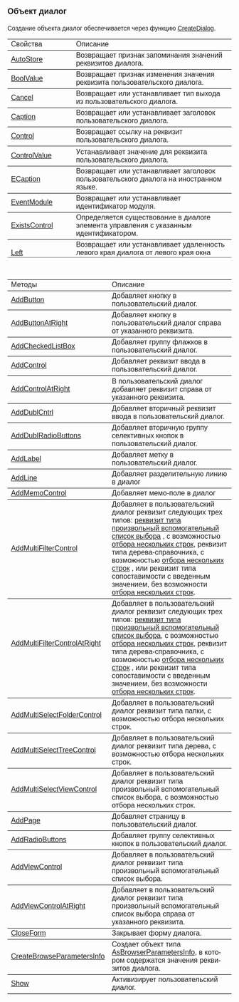 ﻿<html>
<head>
<title>Диалог</title>
<style type="text/css">
.style1 {
	font-weight: normal;
}
.style2 {
	font-family: Arial;
	color: #0000FF;
	text-decoration: underline;
}
    .style3
    {
        height: 48px;
    }
    .style4
    {
        height: 35px;
    }
</style>
</head>

<body>

<h1><font size="4" face="Arial">Объект диалог</font></h1>

<p><font face="Arial">Создание объекта диалог обеспечивается через 
функцию <a href="Functions/InterfaceManagment/CreateDialog.html">CreateDialog</a>.</font></p>

<table border="1" cellPadding="5" cols="2" frame="below" rules="rows" height="491">
  <tr vAlign="top">
    <td class="label" width="29%" height="18"><font face="Arial">
	Свойства</font></td>
    <td class="label" width="71%" height="18"><font face="Arial">
	Описание</font></td>
  </tr>
  <tr>
    <td class="label" width="29%" height="36"><font face="Arial">
        <a
    href="AsUstPar/AutoStore.html">AutoStore</a></font></td>
    <td class="label" width="71%" height="36"><font face="Arial">Возвращает признак 
        запоминания значений реквизитов диалога. </font></td>
  </tr>
    <tr>
    <td class="style4" width="29%"><font face="Arial"><a
    href="AsUstPar/BoolValue.html">BoolValue</a></font></td>
    <td class="style4" width="71%"><font face="Arial">
	Возвращает признак изменения значения реквизита пользовательского диалога.</font></td>
    </tr>
  <tr>
    <td class="label" width="29%" height="18"><font face="Arial"><a href="AsUstPar/Cancel.html">
	Cancel</a></font></td>
    <td class="label" width="71%" height="18"><font face="Arial">
	Возвращает или устанавливает тип выхода из пользовательского диалога. </font></td>
  </tr>
  <tr>
    <td class="label" width="29%" height="18"><font face="Arial"><a href="AsUstPar/Caption.html">
	Caption</a></font></td>
    <td class="label" width="71%" height="18"><font face="Arial">
	Возвращает или устанавливает заголовок пользовательского диалога.</font></td>
  </tr>
  <tr>
    <td class="label" width="29%" height="9"><font face="Arial">
    <a href="AsUstPar/Control.html">Control</a></font></td>
    <td class="label" width="71%" height="9"><font face="Arial">
    Возвращает ссылку на реквизит пользовательского диалога.</font></td>
  </tr>
    <tr>
    <td class="label" width="29%" height="9"><font face="Arial">
    <a href="AsUstPar/ControlValue_D.html">ControlValue</a></font></td>
    <td class="label" width="71%" height="9">У<font face="Arial">станавливает значение 
        для реквизита пользовательского диалога.</font></td>
    </tr>
  <tr>
    <td class="label" width="29%" height="9"><font face="Arial">
    <a href="AsUstPar/ECaption.html">ECaption</a></font></td>
    <td class="label" width="71%" height="9"><font face="Arial">
	Возвращает или устанавливает заголовок пользовательского диалога на 
	иностранном языке.</font></td>
  </tr>
  <tr>
    <td class="label" width="29%" height="17"><font face="Arial">
    <a href="AsUstPar/EventModule.html">EventModule</a></font></td>
    <td class="label" width="71%" height="17"><font face="Arial">
	Возвращает или устанавливает идентификатор модуля.</font></td>
  </tr>
  <tr>
    <td class="label" width="29%" height="17"><font face="Arial">
	<a href="AsUstPar/ExistsControl.html">ExistsControl</a></font></td>
    <td class="label" width="71%" height="17"><font face="Arial">
	Определяется существование в диалоге элемента управления с указанным 
	идентификатором.</font></td>
  </tr>
  <tr>
    <td class="label" width="29%" height="36"><font face="Arial"><a href="AsUstPar/Left.html">
	Left</a></font></td>
    <td class="label" width="71%" height="36"><font face="Arial">
	Возвращает или устанавливает удаленность левого края диалога от левого края 
	окна приложения.</font></td>
  </tr>
  <tr>
    <td class="label" width="29%" height="36"><font face="Arial"><a
    href="AsUstPar/LeftDouble.html">LeftDouble</a></font></td>
    <td class="label" width="71%" height="36"><font face="Arial">
	Возвращает или устанавливает удаленность левого края всех имеющихся 
	вторичных реквизитов от левого края пользовательского диалога.</font></td>
  </tr>
  <tr>
    <td class="label" width="29%" height="18"><font face="Arial"><a
    href="AsUstPar/MaxLenCaption.html">MaxLenCaption</a></font></td>
    <td class="label" width="71%" height="18"><font face="Arial">
	Возвращает максимальную длину заголовков реквизитов в пользовательском 
	диалоге.</font></td>
  </tr>
  <tr>
    <td class="label" width="29%" height="9"><font face="Arial">
	<a href="AsUstPar/PageCaption.html">PageCaption</a></font></td>
    <td class="label" width="71%" height="9"><font face="Arial">
	Возвращает заголовок данной страницы в пользовательском диалоге.</font></td>
  </tr>
  <tr>
    <td class="label" width="29%" height="9"><font face="Arial">
	<a href="AsUstPar/PageCount.html">PageCount</a></font></td>
    <td class="label" width="71%" height="9"><font face="Arial">
	Возвращает количество страниц в пользовательском диалоге.</font></td>
  </tr>
  <tr>
    <td class="label" width="29%" height="9"><font face="Arial">
	<a href="AsUstPar/Properties.html">Properties</a></font></td>
    <td class="label" width="71%" height="9"><font face="Arial">
	Возвращает ссылку на объект Dictionary.</font></td>
  </tr>
  <tr>
    <td class="label" width="29%" height="19"><font face="Arial">
    <a href="AsUstPar/ReadOnly.html">ReadOnly</a></font></td>
    <td class="label" width="71%" height="19"><font face="Arial">
    Возвращает или устанавливает статус режима редактирования реквизита 
	пользовательского диалога. </font></td>
  </tr>
  <tr>
    <td class="label" width="29%" height="36"><font face="Arial"><a href="AsUstPar/Top.html">
	Top</a></font></td>
    <td class="label" width="71%" height="36"><font face="Arial">
	Возвращает или устанавливает удаленность верхнего края диалога от верхнего 
	края окна&nbsp; приложения.</font></td>
  </tr>
  <tr>
    <td class="label" width="29%" height="18"><font face="Arial"><a href="AsUstPar/Value.html">
	Value</a></font></td>
    <td class="label" width="71%" height="18"><font face="Arial">
	Возвращает или устанавливает значение реквизита пользовательского диалога.</font></td>
  </tr>
</table>

<p>&nbsp;</p>

<table border="1" cellPadding="5" cols="2" frame="below" rules="rows">
  <tr vAlign="top">
    <td class="label" width="29%"><font face="Arial">Методы</font></td>
    <td class="label" width="71%"><font face="Arial">Описание<br />
        </font></td>
  </tr>
    <tr>
    <td class="label" width="29%"><font face="Arial"><a
    href="AsUstPar/AddButton.html">AddButton</a></font></td>
    <td class="label" width="71%"><font face="Arial">Добавляет кнопку в пользовательский 
диалог.</font></td>
    </tr>
    <tr>
    <td class="label" width="29%"><font face="Arial"><a
    href="AsUstPar/AddButtonAtRight.html">AddButtonAtRight</a></font></td>
    <td class="label" width="71%"><font face="Arial">Добавляет кнопку в пользовательский 
диалог справа от указанного реквизита.</font></td>
    </tr>
    <tr>
    <td class="label" width="29%"><font face="Arial"><a
    href="AsUstPar/AddCheckedListBox.html">AddCheckedListBox</a></font></td>
    <td class="label" width="71%"><font face="Arial">Добавляет группу флажков в пользовательский диалог.</font></td>
    </tr>
  <tr>
    <td class="label" width="29%"><font face="Arial"><a
    href="AsUstPar/AddControl.html">AddControl</a></font></td>
    <td class="label" width="71%"><font face="Arial">Добавляет 
	реквизит ввода в пользовательский диалог.</font></td>
  </tr>
  <tr>
    <td class="label" width="29%"><font face="Arial">
	<a href="AsUstPar/AddControlAtRight.html">AddControlAtRight</a></font></td>
    <td class="label" width="71%">В<font face="Arial"> 
	пользовательский диалог добавляет реквизит справа от указанного реквизита.<br />
        </font></td>
  </tr>
  <tr>
    <td class="label" width="29%"><font face="Arial"><a
    href="AsUstPar/AddDublCntrl.html">AddDublCntrl</a></font></td>
    <td class="label" width="71%"><font face="Arial">Добавляет 
	вторичный реквизит ввода в пользовательский диалог.</font></td>
  </tr>
  <tr>
    <td class="label" width="29%"><font face="Arial">
	<a href="AsUstPar/AddDublRadioButtons.html">AddDublRadioButtons</a></font></td>
    <td class="label" width="71%"><font face="Arial">Добавляет 
	вторичную группу селективных кнопок в пользовательский диалог.</font></td>
  </tr>
  <tr>
    <td class="label" width="29%"><font face="Arial">
    <a href="AsUstPar/AddLabel.html">AddLabel</a></font></td>
    <td class="label" width="71%"><font face="Arial">Добавляет метку в 
	пользовательский диалог.</font></td>
  </tr>
  <tr>
    <td class="label" width="29%"><font face="Arial"><a href="AsUstPar/AddLine.html">
	AddLine</a></font></td>
    <td class="label" width="71%"><font face="Arial">Добавляет 
	разделительную линию в диалог</font></td>
  </tr>
    <tr>
    <td class="label" width="29%"><font face="Arial"><a href="AsUstPar/AddMemoControl.html">
	AddMemoControl</a></font></td>
    <td class="label" width="71%"><font face="Arial">Добавляет 
	    мемо-поле в диалог</font></td>
    </tr>
    <tr>
    <td class="label" width="29%"><font face="Arial"><a href="AsUstPar/AddMultiFilterControl.html">
	AddMultiFilterControl</a></font><br />
      </td>
    <td class="label" width="71%"><font face="Arial">Добавляет в пользовательский диалог 
        реквизит следующих трех типов: <a href="../AsModalBrowser.html">
        реквизит типа произвольный вспомогательный список выбора</a> , 
с возможностью <a href="../AsModalBrowser/MultiSelect.html">отбора нескольких 
строк</a>, реквизит типа дерева-справочника</a>, 
с возможностью <a href="../AsModalBrowser/MultiSelect.html">отбора нескольких 
строк</a> , или реквизит типа сопоставимости с введенным значением, без 
        возможности <a href="../AsModalBrowser/MultiSelect.html">отбора нескольких 
строк</a>.</font></td>
    </tr>
    <tr>
    <td class="label" width="29%"><font face="Arial"><a href="AsUstPar/AddMultiFilterControlAtRight.html">
	AddMultiFilterControlAtRight</a></font><br />
        <br />
      </td>
    <td class="label" width="71%"><font face="Arial">Добавляет в пользовательский диалог 
        реквизит следующих трех типов: <a href="../AsModalBrowser.html">
        реквизит типа произвольный вспомогательный список выбора</a>, 
с возможностью <a href="../AsModalBrowser/MultiSelect.html">отбора нескольких 
строк</a>, реквизит типа дерева-справочника</a>, 
с возможностью <a href="../AsModalBrowser/MultiSelect.html">отбора нескольких 
строк</a> , или реквизит типа сопоставимости с введенным значением, без 
        возможности <a href="../AsModalBrowser/MultiSelect.html">отбора нескольких 
строк</a>. </font></td>
    </tr>
    <tr>
    <td class="style3" width="29%"><font face="Arial">
	<a href="AsUstPar/AddMultiSelectFolderControl.html">AddMultiSelectFolderControl</a></font><br />
        </td>
    <td class="style3" width="71%"><font face="Arial">Добавляет в 
	пользовательский диалог реквизит типа папки, с возможностью отбора нескольких строк.&nbsp;</font></td>
    </tr>
	<tr>
    <td class="label" width="29%"><font face="Arial">
	<a href="AsUstPar/AddMultiSelectTreeControl.html">AddMultiSelectTreeControl</a></font></td>
    <td class="label" width="71%"><font face="Arial">Добавляет в 
	пользовательский диалог реквизит типа дерева, с возможностью отбора нескольких строк.&nbsp;</font></td>
    </tr>
    <tr>
    <td class="label" width="29%"><font face="Arial"><a href="AsUstPar/AddMultiSelectViewControl.html">
	AddMultiSelectViewControl</a></font></td>
    <td class="label" width="71%"><font face="Arial">Добавляет в 
	пользовательский диалог реквизит типа произвольный вспомогательный список 
	выбора, с возможностью отбора нескольких строк.&nbsp;</font></td>
    </tr>
  <tr>
    <td class="label" width="29%"><font face="Arial">
	<a href="AsUstPar/AddPage.html">AddPage</a></font></td>
    <td class="label" width="71%"><font face="Arial">Добавляет 
	страницу в пользовательский диалог.</font></td>
  </tr>
  <tr>
    <td class="label" width="29%"><font face="Arial">
	<a href="AsUstPar/AddRadioButtons.html">AddRadioButtons</a></font></td>
    <td class="label" width="71%"><font face="Arial">Добавляет группу 
	селективных кнопок в пользовательский диалог.</font></td>
  </tr>
  <tr>
    <td class="label" width="29%"><font face="Arial"><a
    href="AsUstPar/AddViewControl.html">AddViewControl</a></font></td>
    <td class="label" width="71%"><font face="Arial">Добавляет в 
	пользовательский диалог реквизит типа произвольный вспомогательный список 
	выбора.</font></td>
  </tr>
  <tr>
    <td class="label" width="29%"><font face="Arial">
	<a href="AsUstPar/AddViewControlAtRight.html">AddViewControlAtRight</a></font></td>
    <td class="label" width="71%"><font face="Arial">Добавляет в 
	пользовательский диалог реквизит типа произвольный вспомогательный список 
	выбора справа от указанного реквизита. </font></td>
  </tr>
    <tr>
    <td class="label" width="29%"><font face="Arial"><a href="AsUstPar/CloseForm.html">
	CloseForm</a></font></td>
    <td class="label" width="71%"><font face="Arial">Закрывает форму диалога.</font></td>
    </tr>
  <tr>
    <td class="style2" width="29%">
	<a href="AsUstPar/CreateBrowseParametersInfo.html">CreateBrowseParametersInfo</a></td>
    <td class="label" width="71%"><font face="Arial"><span lang="ru">Создает </span> </font>
<font size="3" face="Arial"><span class="style1">объект типа 
<a href="AsBrowserParametersInfo.html">AsBrowserParametersInfo</a></span><span lang="en-us">, </span>в<span lang="ru" class="style1"> 
котором содержатся значения реквизитов диалога</span></font><font face="Arial">.</font></td>
  </tr>
  <tr>
    <td class="label" width="29%"><font face="Arial"><a href="AsUstPar/Show.html">
	Show</a></font></td>
    <td class="label" width="71%"><font face="Arial">Активизирует 
	пользовательский диалог.</font></td>
  </tr>
</table>
</body>
</html>
